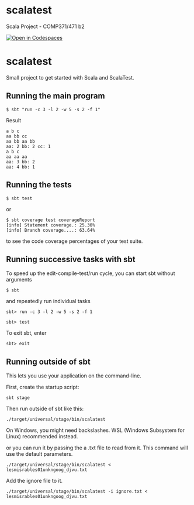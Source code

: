# scalatest
Scala Project - COMP371/471 b2


[![Open in Codespaces](https://classroom.github.com/assets/launch-codespace-2972f46106e565e64193e422d61a12cf1da4916b45550586e14ef0a7c637dd04.svg)](https://classroom.github.com/open-in-codespaces?assignment_repo_id=16147442)
# scalatest

Small project to get started with Scala and ScalaTest.


## Running the main program

```
$ sbt "run -c 3 -l 2 -w 5 -s 2 -f 1"
```
Result 

```
a b c
aa bb cc 
aa bb aa bb
aa: 2 bb: 2 cc: 1
a b c
aa aa aa
aa: 3 bb: 2
aa: 4 bb: 1
```

## Running the tests

```
$ sbt test
```

or

```
$ sbt coverage test coverageReport
[info] Statement coverage.: 25.30%
[info] Branch coverage....: 63.64%
```

to see the code coverage percentages of your test suite.


## Running successive tasks with sbt

To speed up the edit-compile-test/run cycle, you can start sbt without arguments

```
$ sbt
```

and repeatedly run individual tasks

```
sbt> run -c 3 -l 2 -w 5 -s 2 -f 1
```

```
sbt> test
```

To exit sbt, enter

```
sbt> exit
```


## Running outside of sbt

This lets you use your application on the command-line.

First, create the startup script:

```
sbt stage
```

Then run outside of sbt like this:

```
./target/universal/stage/bin/scalatest
```

On Windows, you might need backslashes. WSL (Windows Subsystem for Linux) recommended instead.
 
or you can run it by passing the a .txt file to read from it. This command will use the default parameters. 
```
./target/universal/stage/bin/scalatest < lesmisrables01unkngoog_djvu.txt
```

Add the ignore file to it. 
```
./target/universal/stage/bin/scalatest -i ignore.txt < lesmisrables01unkngoog_djvu.txt
```

